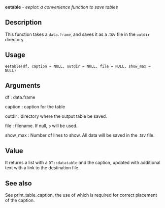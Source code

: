 **eetable** - *eeplot: a convenience function to save tables*

Description
--------------------

This function takes a `data.frame`, and saves it as a .tsv file in
the `outdir` directory.


Usage
--------------------
```
eetable(df, caption = NULL, outdir = NULL, file = NULL, show_max = NULL)
```

Arguments
-------------------

df
:   data.frame

caption
:   caption for the table

outdir
:   directory where the output table be saved.

file
:   filename. If null, `p` will be used.

show_max
:   Number of lines to show. All data will be saved in the .tsv file.




Value
-------------------

It returns a list with a `DT::datatable` and the caption,
updated with additional text with a link to the destination file.




See also
-------------------

See print_table_caption, the use of which is required for
correct placement of the caption.







